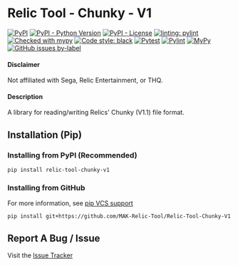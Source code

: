 # Relic Tool - Chunky - V1
[![PyPI](https://img.shields.io/pypi/v/relic-tool-chunky-v1)](https://pypi.org/project/Relic-Tool-Chunky-V1/)
[![PyPI - Python Version](https://img.shields.io/pypi/pyversions/relic-tool-chunky-v1)](https://www.python.org/downloads/)
[![PyPI - License](https://img.shields.io/pypi/l/relic-tool-chunky-v1)](https://github.com/MAK-Relic-Tool/Relic-Tool-Chunky-V1/blob/main/LICENSE.txt)
[![linting: pylint](https://img.shields.io/badge/linting-pylint-yellowgreen)](https://github.com/PyCQA/pylint)
[![Checked with mypy](http://www.mypy-lang.org/static/mypy_badge.svg)](http://mypy-lang.org/)
[![Code style: black](https://img.shields.io/badge/code%20style-black-000000.svg)](https://github.com/psf/black)
[![Pytest](https://github.com/MAK-Relic-Tool/Relic-Tool-Chunky-V1/actions/workflows/pytest.yml/badge.svg)](https://github.com/MAK-Relic-Tool/Relic-Tool-Chunky-V1/actions/workflows/pytest.yml)
[![Pylint](https://github.com/MAK-Relic-Tool/Relic-Tool-Chunky-V1/actions/workflows/pylint.yml/badge.svg)](https://github.com/MAK-Relic-Tool/Relic-Tool-Chunky-V1/actions/workflows/pylint.yml)
[![MyPy](https://github.com/MAK-Relic-Tool/Relic-Tool-Chunky-V1/actions/workflows/mypy.yml/badge.svg)](https://github.com/MAK-Relic-Tool/Relic-Tool-Chunky-V1/actions/workflows/mypy.yml)
[![GitHub issues by-label](https://img.shields.io/github/issues/MAK-Relic-Tool/Issue-Tracker/Chunky)](https://github.com/MAK-Relic-Tool/Issue-Tracker/issues?q=is%3Aissue+is%3Aopen+label%3AChunky)

#### Disclaimer
Not affiliated with Sega, Relic Entertainment, or THQ.

#### Description
A library for reading/writing Relics' Chunky (V1.1) file format.

## Installation (Pip)
### Installing from PyPI (Recommended)
```
pip install relic-tool-chunky-v1
```
### Installing from GitHub
For more information, see [pip VCS support](https://pip.pypa.io/en/stable/topics/vcs-support/#git)
```
pip install git+https://github.com/MAK-Relic-Tool/Relic-Tool-Chunky-V1
```

## Report A Bug / Issue
Visit the [Issue Tracker](https://github.com/MAK-Relic-Tool/Issue-Tracker/issues)